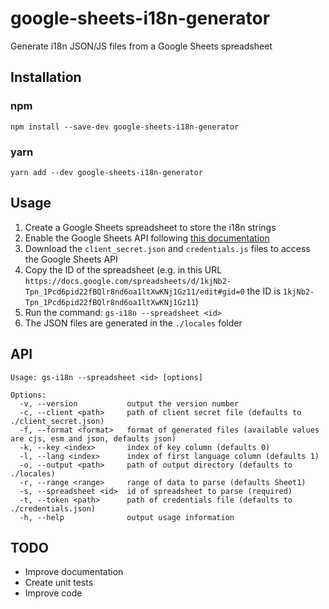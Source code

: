 # google-sheets-i18n-generator

Generate i18n JSON/JS files from a Google Sheets spreadsheet

## Installation

### npm

`npm install --save-dev google-sheets-i18n-generator`

### yarn

`yarn add --dev google-sheets-i18n-generator`

## Usage

1. Create a Google Sheets spreadsheet to store the i18n strings
2. Enable the Google Sheets API following [this documentation](https://developers.google.com/sheets/api/quickstart/nodejs#step_1_turn_on_the)
3. Download the `client_secret.json` and `credentials.js` files to access the Google Sheets API
3. Copy the ID of the spreadsheet (e.g. in this URL `https://docs.google.com/spreadsheets/d/1kjNb2-Tpn_1Pcd6pid22fBQlr8nd6oa1ltXwKNj1Gz11/edit#gid=0` the ID is `1kjNb2-Tpn_1Pcd6pid22fBQlr8nd6oa1ltXwKNj1Gz11`)
4. Run the command: `gs-i18n --spreadsheet <id>`
5. The JSON files are generated in the `./locales` folder

## API

```
Usage: gs-i18n --spreadsheet <id> [options]

Options:
  -v, --version           output the version number
  -c, --client <path>     path of client secret file (defaults to ./client_secret.json)
  -f, --format <format>   format of generated files (available values are cjs, esm and json, defaults json)
  -k, --key <index>       index of key column (defaults 0)
  -l, --lang <index>      index of first language column (defaults 1)
  -o, --output <path>     path of output directory (defaults to ./locales)
  -r, --range <range>     range of data to parse (defaults Sheet1)
  -s, --spreadsheet <id>  id of spreadsheet to parse (required)
  -t, --token <path>      path of credentials file (defaults to ./credentials.json)
  -h, --help              output usage information
```

## TODO

* Improve documentation
* Create unit tests
* Improve code
